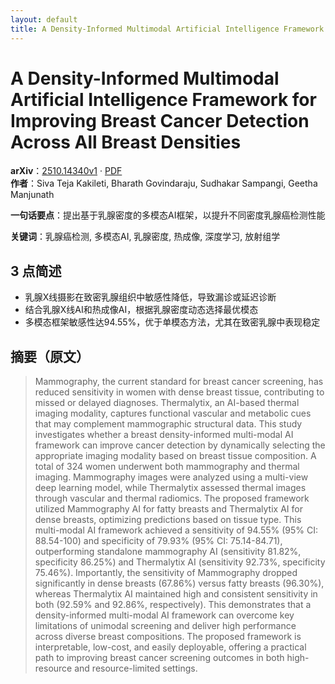 ```yaml
---
layout: default
title: A Density-Informed Multimodal Artificial Intelligence Framework for Improving Breast Cancer Detection Across All Breast Densities
---
```


# A Density-Informed Multimodal Artificial Intelligence Framework for Improving Breast Cancer Detection Across All Breast Densities
**arXiv**：[2510.14340v1](https://arxiv.org/abs/2510.14340) · [PDF](https://arxiv.org/pdf/2510.14340.pdf)  
**作者**：Siva Teja Kakileti, Bharath Govindaraju, Sudhakar Sampangi, Geetha Manjunath  

**一句话要点**：提出基于乳腺密度的多模态AI框架，以提升不同密度乳腺癌检测性能

**关键词**：乳腺癌检测, 多模态AI, 乳腺密度, 热成像, 深度学习, 放射组学

## 3 点简述
- 乳腺X线摄影在致密乳腺组织中敏感性降低，导致漏诊或延迟诊断
- 结合乳腺X线AI和热成像AI，根据乳腺密度动态选择最优模态
- 多模态框架敏感性达94.55%，优于单模态方法，尤其在致密乳腺中表现稳定

## 摘要（原文）

> Mammography, the current standard for breast cancer screening, has reduced
> sensitivity in women with dense breast tissue, contributing to missed or
> delayed diagnoses. Thermalytix, an AI-based thermal imaging modality, captures
> functional vascular and metabolic cues that may complement mammographic
> structural data. This study investigates whether a breast density-informed
> multi-modal AI framework can improve cancer detection by dynamically selecting
> the appropriate imaging modality based on breast tissue composition. A total of
> 324 women underwent both mammography and thermal imaging. Mammography images
> were analyzed using a multi-view deep learning model, while Thermalytix
> assessed thermal images through vascular and thermal radiomics. The proposed
> framework utilized Mammography AI for fatty breasts and Thermalytix AI for
> dense breasts, optimizing predictions based on tissue type. This multi-modal AI
> framework achieved a sensitivity of 94.55% (95% CI: 88.54-100) and specificity
> of 79.93% (95% CI: 75.14-84.71), outperforming standalone mammography AI
> (sensitivity 81.82%, specificity 86.25%) and Thermalytix AI (sensitivity
> 92.73%, specificity 75.46%). Importantly, the sensitivity of Mammography
> dropped significantly in dense breasts (67.86%) versus fatty breasts (96.30%),
> whereas Thermalytix AI maintained high and consistent sensitivity in both
> (92.59% and 92.86%, respectively). This demonstrates that a density-informed
> multi-modal AI framework can overcome key limitations of unimodal screening and
> deliver high performance across diverse breast compositions. The proposed
> framework is interpretable, low-cost, and easily deployable, offering a
> practical path to improving breast cancer screening outcomes in both
> high-resource and resource-limited settings.

